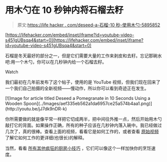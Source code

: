 # 用木勺在 10 秒钟内将石榴去籽

> 原文:[https://life hacker . com/deseed-a-石榴-10 秒-使用木勺-5895852](https://lifehacker.com/deseed-a-pomegranate-in-10-seconds-using-a-wooden-spoon-5895852)

 [https://lifehacker.com/embed/inset/iframe?id=youtube-video-s451gUBsqa4&start=0](https://lifehacker.com/embed/inset/iframe?id=youtube-video-s451gUBsqa4&start=0) 

石榴是冬天最好的部分之一，但是它们需要大量的工作来剥皮和去籽。忘记那碗水吧:用一个木勺，你可以在几秒钟内给一个石榴去籽。

Watch

我们最初在几年前发布了这个帖子，使用的是 YouTube 视频，但我们现在回来了一个我们自己拍摄的全新视频——慢动作，所以你可以看到奇迹正在发生。

<aside data-commerce-source="inset" class="sc-16a0mhj-2 gAjHzr">[![Image for article titled Deseed a Pomegranate in 10 Seconds Using a Wooden Spoon](../Images/aef335eb562a1da6957ce25a574b4aa1.png)](http://youtu.be/jJ7dk9nDR-k)</aside>

你所需要做的就是像平常一样把它切成两半，把中间往外推一点，然后开始用木勺敲打它的背面。如果操作正确，所有的种子应该在几秒钟内落入碗中。我已经做过几次了，真的很棒。查看上面的视频，看看它是如何工作的，或者查看 [原始视频](http://youtu.be/jJ7dk9nDR-k) 了解它如何工作的更详细(也很长)的解释。

当然，看看 [所有其他疯狂的厨房小技巧](https://lifehacker.com/top-10-crazy-kitchen-tricks-that-speed-up-your-cooking-5899974) ，它们可以像这个一样加快你的烹饪速度。